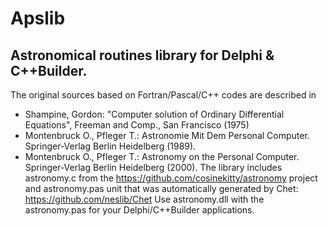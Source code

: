 # Apslib
Astronomical routines library for Delphi &amp; C++Builder.
-----------------------------------------------------------
The original sources based on Fortran/Pascal/C++ codes are described in
  - Shampine, Gordon: "Computer solution of Ordinary Differential Equations",
    Freeman and Comp., San Francisco (1975)
  - Montenbruck O., Pfleger T.: Astronomie Mit Dem Personal Computer.
    Springer-Verlag Berlin Heidelberg (1989).
  - Montenbruck O., Pfleger T.: Astronomy on the Personal Computer.
    Springer-Verlag Berlin Heidelberg (2000).
The library includes astronomy.c from the https://github.com/cosinekitty/astronomy project
and astronomy.pas unit that was automatically generated by Chet: https://github.com/neslib/Chet
Use astronomy.dll with the astronomy.pas for your Delphi/C++Builder applications.
